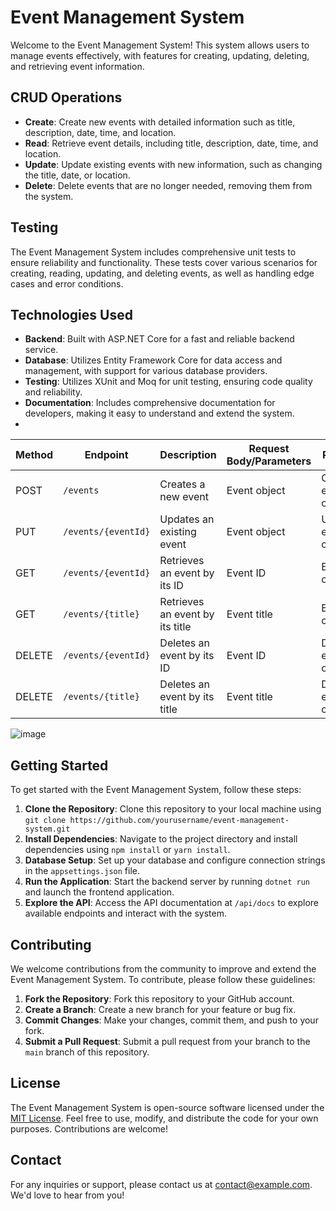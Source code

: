 # Event Management System

Welcome to the Event Management System! This system allows users to manage events effectively, with features for creating, updating, deleting, and retrieving event information.

## CRUD Operations

- **Create**: Create new events with detailed information such as title, description, date, time, and location.
- **Read**: Retrieve event details, including title, description, date, time, and location.
- **Update**: Update existing events with new information, such as changing the title, date, or location.
- **Delete**: Delete events that are no longer needed, removing them from the system.

## Testing

The Event Management System includes comprehensive unit tests to ensure reliability and functionality. These tests cover various scenarios for creating, reading, updating, and deleting events, as well as handling edge cases and error conditions.

## Technologies Used

- **Backend**: Built with ASP.NET Core for a fast and reliable backend service.
- **Database**: Utilizes Entity Framework Core for data access and management, with support for various database providers.
- **Testing**: Utilizes XUnit and Moq for unit testing, ensuring code quality and reliability.
- **Documentation**: Includes comprehensive documentation for developers, making it easy to understand and extend the system.
- 
| Method   | Endpoint            | Description                                   | Request Body/Parameters | Returns                |
|----------|---------------------|-----------------------------------------------|-------------------------|------------------------|
| POST     | `/events`           | Creates a new event                          | Event object            | Created event object   |
| PUT      | `/events/{eventId}` | Updates an existing event                    | Event object            | Updated event object   |
| GET      | `/events/{eventId}` | Retrieves an event by its ID                 | Event ID                | Event object           |
| GET      | `/events/{title}`   | Retrieves an event by its title              | Event title             | Event object           |
| DELETE   | `/events/{eventId}` | Deletes an event by its ID                   | Event ID                | Deleted event object   |
| DELETE   | `/events/{title}`   | Deletes an event by its title                | Event title             | Deleted event object   |


  ![image](https://github.com/beatrizgomees/EventRegistrationSystem/assets/150337944/ce416f30-99c8-4e9f-94dd-57a642f6de52)


## Getting Started

To get started with the Event Management System, follow these steps:

1. **Clone the Repository**: Clone this repository to your local machine using `git clone https://github.com/yourusername/event-management-system.git`
2. **Install Dependencies**: Navigate to the project directory and install dependencies using `npm install` or `yarn install`.
3. **Database Setup**: Set up your database and configure connection strings in the `appsettings.json` file.
4. **Run the Application**: Start the backend server by running `dotnet run` and launch the frontend application.
5. **Explore the API**: Access the API documentation at `/api/docs` to explore available endpoints and interact with the system.

## Contributing

We welcome contributions from the community to improve and extend the Event Management System. To contribute, please follow these guidelines:

1. **Fork the Repository**: Fork this repository to your GitHub account.
2. **Create a Branch**: Create a new branch for your feature or bug fix.
3. **Commit Changes**: Make your changes, commit them, and push to your fork.
4. **Submit a Pull Request**: Submit a pull request from your branch to the `main` branch of this repository.

## License

The Event Management System is open-source software licensed under the [MIT License](LICENSE). Feel free to use, modify, and distribute the code for your own purposes. Contributions are welcome!

## Contact

For any inquiries or support, please contact us at [contact@example.com](beatrizgomesxx@gmail.com). We'd love to hear from you!
